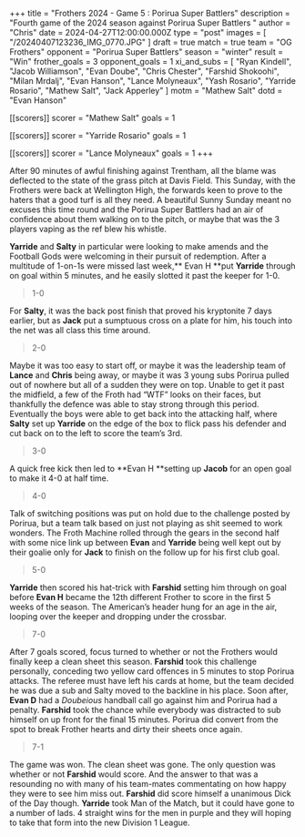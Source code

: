 +++
title = "Frothers 2024 - Game 5 : Porirua Super Battlers"
description = "Fourth game of the 2024 season against Porirua Super Battlers "
author = "Chris"
date = 2024-04-27T12:00:00.000Z
type = "post"
images = [ "/20240407123236_IMG_0770.JPG" ]
draft = true
match = true
team = "OG Frothers"
opponent = "Porirua Super  Battlers"
season = "winter"
result = "Win"
frother_goals = 3
opponent_goals = 1
xi_and_subs = [
  "Ryan Kindell",
  "Jacob Williamson",
  "Evan Doube",
  "Chris Chester",
  "Farshid Shokoohi",
  "Milan Mrdalj",
  "Evan Hanson",
  "Lance Molyneaux",
  "Yash Rosario",
  "Yarride Rosario",
  "Mathew Salt",
  "Jack Apperley"
]
motm = "Mathew Salt"
dotd = "Evan Hanson"

[[scorers]]
scorer = "Mathew Salt"
goals = 1

[[scorers]]
scorer = "Yarride Rosario"
goals = 1

[[scorers]]
scorer = "Lance Molyneaux"
goals = 1
+++

After 90 minutes of awful finishing against Trentham, all the blame was deflected to the state of the grass pitch at Davis Field. This Sunday, with the Frothers were back at Wellington High, the forwards keen to prove to the haters that a good turf is all they need. A beautiful Sunny Sunday meant no excuses this time round and the Porirua Super
Battlers had an air of confidence about them walking on to the pitch, or maybe that was the 3 players vaping as the ref blew his whistle.

**Yarride** and **Salty** in particular were looking to make amends and the Football Gods were welcoming in their pursuit of redemption. After a multitude of 1-on-1s were missed last week,** Evan H **put **Yarride** through on goal within 5  minutes, and he easily slotted it past the keeper for 1-0.

> 1-0

For **Salty**, it was the back post finish that proved his kryptonite 7 days earlier, but as **Jack** put a sumptuous cross on a plate for him, his touch into the net was all class this time around.

> 2-0

Maybe it was too easy to start off, or maybe it was the leadership team of **Lance** and **Chris** being away, or maybe it was 3 young subs Porirua pulled out of nowhere but all of a sudden they were on top. Unable to get it past the midfield, a few of the Froth had “WTF” looks on their faces, but thankfully the defence was able to stay strong through this period. Eventually the boys were able to get back into the attacking half, where **Salty** set up **Yarride** on the edge of the box to flick pass his defender and cut back on to the left to score the team’s 3rd.

> 3-0

A quick free kick then led to **Evan H **setting up **Jacob** for an open goal to make it 4-0 at half time.

> 4-0

Talk of switching positions was put on hold due to the challenge posted by Porirua, but a team talk based on just not playing as shit seemed to work wonders. The Froth Machine rolled through the gears in the second half with some nice link up between **Evan** and **Yarride** being well kept out by their goalie only for **Jack** to finish on the follow up for his first club goal.

> 5-0

**Yarride** then scored his hat-trick with **Farshid** setting him through on goal before **Evan H** became the 12th different Frother to score in the first 5 weeks of the season. The American’s header hung for an age in the air, looping over the keeper and dropping under the crossbar.

> 7-0

After 7 goals scored, focus turned to whether or not the Frothers would finally keep a clean sheet this season. **Farshid** took this challenge personally, conceding two yellow card offences in 5 minutes to stop Porirua attacks. The referee must have left his cards at home, but the team decided he was due a sub and Salty moved to the backline in his place. Soon after, **Evan D** had a *Doubeious* handball call go against him and Porirua had a penalty. **Farshid** took the chance while everybody was distracted to sub himself on up front for the final 15 minutes. Porirua
did convert from the spot to break Frother hearts and dirty their sheets once again.

> 7-1

The game was won. The clean sheet was gone. The only question was whether or not **Farshid** would score. And the answer to that was a resounding no with many of his team-mates commentating on how happy they were to see him miss out. **Farshid** did score himself a unanimous Dick of the Day though.
**Yarride** took Man of the Match, but it could have gone to a number of lads. 4 straight wins for the men in purple and they will hoping to take that form into the new Division 1 League.
